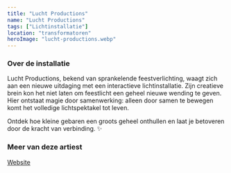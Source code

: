 ```yaml
---
title: "Lucht Productions"
name: "Lucht Productions"
tags: ["Lichtinstallatie"]
location: "transformatoren"
heroImage: "lucht-productions.webp"
---
```


### Over de installatie

Lucht Productions, bekend van sprankelende feestverlichting, waagt zich aan een nieuwe uitdaging met een interactieve lichtinstallatie. Zijn creatieve brein kon het niet laten om feestlicht een geheel nieuwe wending te geven. Hier ontstaat magie door samenwerking: alleen door samen te bewegen komt het volledige lichtspektakel tot leven.

Ontdek hoe kleine gebaren een groots geheel onthullen en laat je betoveren door de kracht van verbinding. ✨

### Meer van deze artiest

[Website](https://www.lucht.productions/)
